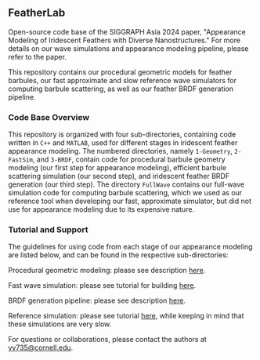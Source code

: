 ## FeatherLab
Open-source code base of the SIGGRAPH Asia 2024 paper, "Appearance Modeling of Iridescent Feathers with Diverse Nanostructures." For more details on our wave simulations and appearance modeling pipeline, please refer to the paper.

This repository contains our procedural geometric models for feather barbules, our fast approximate and slow reference wave simulators for computing barbule scattering, as well as our feather BRDF generation pipeline.

### Code Base Overview
This repository is organized with four sub-directories, containing code written in $\texttt{C++}$ and $\texttt{MATLAB}$, used for different stages in iridescent feather appearance modeling. The numbered directories, namely $\texttt{1-Geometry}$, $\texttt{2-FastSim}$, and $\texttt{3-BRDF}$, contain code for procedural barbule geometry modeling (our first step for appearance modeling), efficient barbule scattering simulation (our second step), and iridescent feather BRDF generation (our third step). The directory $\texttt{FullWave}$ contains our full-wave simulation code for computing barbule scattering, which we used as our reference tool when developing our fast, approximate simulator, but did not use for appearance modeling due to its expensive nature.

### Tutorial and Support
The guidelines for using code from each stage of our appearance modeling are listed below, and can be found in the respective sub-directories:

Procedural geometric modeling: please see description [here](https://github.com/blaire9989/FeatherLab/blob/main/1-Geometry/README.md).

Fast wave simulation: please see tutorial for building [here](https://github.com/blaire9989/FeatherLab/blob/main/2-FastSim/README.md).

BRDF generation pipeline: please see description [here](https://github.com/blaire9989/FeatherLab/blob/main/3-BRDF/README.md).

Reference simulation: please see tutorial [here](https://github.com/blaire9989/FeatherLab/blob/main/FullWave/README.md), while keeping in mind that these simulations are very slow.

For questions or collaborations, please contact the authors at yy735@cornell.edu.
